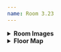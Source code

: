 ```yaml
---
name: Room 3.23
---
```

<details>
  <summary><b>Room Images</b></summary>
  <div style="display: flex; justify-content: space-between;">
    <img src="{{ site.baseurl }}/assets/images/rooms/3_23_a.png" alt="An image of Room 3.23" style="width: 50%;">
    <img src="{{ site.baseurl }}/assets/images/rooms/3_23_b.png" alt="An image of Room 3.23" style="width: 50%;">
  </div>
</details>

<details>
  <summary><b>Floor Map</b></summary>
  <img src="{{ site.baseurl }}/assets/images/rooms/floor_3.png" alt="Floor plan map of Floor 3">
</details>